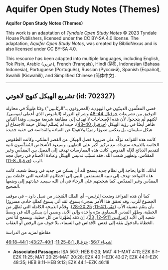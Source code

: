 # Aquifer Open Study Notes (Themes)

**Aquifer Open Study Notes (Themes)**

This work is an adaptation of *Tyndale Open Study Notes* © 2023 Tyndale House Publishers, licensed under the CC BY\-SA 4\.0 license. The adaptation, *Aquifer Open Study Notes*, was created by BiblioNexus and is also licensed under CC BY\-SA 4\.0\.

This resource has been adapted into multiple languages, including English, Tok Pisin, Arabic (عربي), French (Français), Hindi (हिंदी), Indonesian (Bahasa Indonesia), Portuguese (Português), Russian (Русский), Spanish (Español), Swahili (Kiswahili), and Simplified Chinese (简体中文).



--------------------------------

## تشريع الهيكل كنهج لاهوتي (id: 702327)

قضى المعلّمون الدينيّون في اليهودية (المعروفون بـ"الربّانيين") وقتًا طويلًا في محاولة التوفيق بين تشريعات [حزقيال 44–48](https://ref.ly/Ezek44:1-Ezek48:35) وشرائع التوراة (الناموس الذي أُعطي لموسى). لكنهم لم ينجحوا، لأن هذه الإصحاحات لا تهدف إلى مطابقة شريعة موسى. وهذا التباين ظاهر أيضًا في رؤية الهيكل ([حزقيال 40–43](https://ref.ly/Ezek40:1-Ezek43:27))، حيث لم يُصمَّم ليماثل خيمة الاجتماع أو هيكل سليمان، بل يعكس تصورًا رمزيًا ولاهوتيًا عن العبادة والقداسة في حقبة جديدة

كانت هذه القواعد تؤكِّد على ضرورة فصل الهيكل عن القصر الملكي. وكانت الطقوس الخاصة بالذبيحة ستزداد، مع تركيز أكبر على التطهير. وسيعود الأشخاص المُقدَّسون ثانية لتقديم الذبائح للإله القدوس. كانت هذه الممارسات تهدف إلى الفصل بين المقدَّس وغير المقدَّس، وتطهير شعب الله. فقد تسبَّب تدنيس الهيكل وعبادة الأصنام في رحيل مجد الرب ([حزقيال 8–11](https://ref.ly/Ezek8:1-Ezek11:25)).

لذلك، كانوا بحاجة إلى نظام جديد يسمح لله أن يسكن من جديد في وسط شعبه. كانت هذه القواعد تهدف إلى تنبيه المستمعين للنبي إلى أخطائهم الماضية التي خلطت بين المقدّس وغير المقدّس. كما شجعتهم على الرجاء في أن الله سيعيد عبادتهم إلى وضعها الصحيح.

كما أن هذه القواعد وضعت الرئيس– أي الملك المُنحدر من نسل داود – في موقف الخضوع للرب. وقد تحقق هذا الأمر بمجيء يسوع. لقد أتى يسوع كملكٍ خادم، مسرورًا بأن يتمّم مشيئة الآب ([متّى 4:1–11](https://ref.ly/Matt4:1-Matt4:11); [20:25–28](https://ref.ly/Matt20:25-Matt20:28)). وقدَّم الذبيحة الكاملة التي تُطهِّر من الخطية، وطهَّر القدس السماوي مرّة واحدة وإلى الأبد، وضمن أن يسكن الله في وسط شعبه إلى الأبد ([عبرانيين 9:11–12](https://ref.ly/Heb9:11-Heb9:12), [23](https://ref.ly/Heb9:23)). إن دَمُه يُطهِّرنا من كل خطية، ويسمح لنا نحن الخطاة بالدخول بثقة إلى قدس الأقداس في السماء، بلا خوف من الرفض أو العقاب.

مقاطع لمزيد من الدراسة 

[إشعياء 56:7](https://ref.ly/Isa56:7)؛ [حزقيال 8:1–11:25](https://ref.ly/Ezek8:1-Ezek11:25)؛ [40:1–43:27](https://ref.ly/Ezek40:1-Ezek43:27)؛ [44:1–46:18](https://ref.ly/Ezek44:1-Ezek46:18)

* **Associated Passages:** ISA 56:7; HEB 9:23; MAT 4:1–MAT 4:11; EZK 8:1–EZK 11:25; MAT 20:25–MAT 20:28; EZK 40:1–EZK 43:27; EZK 44:1–EZK 48:35; HEB 9:11–HEB 9:12; EZK 44:1–EZK 46:18

